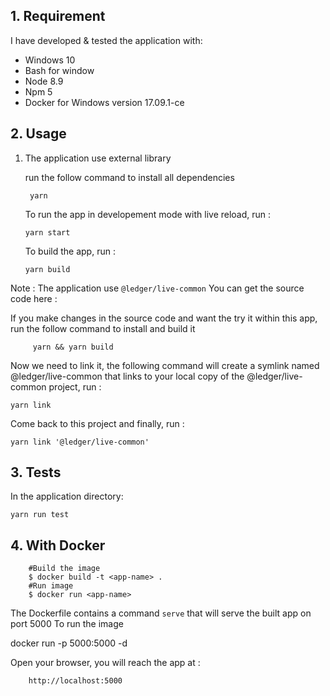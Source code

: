 ## 1. Requirement

I have developed & tested the application with:

-   Windows 10
-   Bash for window
-   Node 8.9
-   Npm 5
-   Docker for Windows version 17.09.1-ce

## 2. Usage

1.  The application use external library

    run the follow command to install all dependencies

         yarn

    To run the app in developement mode with live reload, run :

        yarn start

    To build the app, run :

        yarn build

Note : The application use `@ledger/live-common` You can get the source code here :

If you make changes in the source code and want the try it within this app,
run the follow command to install and build it

         yarn && yarn build

Now we need to link it, the following command will create a symlink named
@ledger/live-common that links to your local copy of the @ledger/live-common project, run :

    yarn link

Come back to this project and finally, run :

    yarn link '@ledger/live-common'

## 3. Tests

In the application directory:

    yarn run test

## 4. With Docker

        #Build the image
        $ docker build -t <app-name> .
        #Run image
        $ docker run <app-name>

The Dockerfile contains a command `serve` that will serve the built app on port 5000
To run the image
  
 docker run -p 5000:5000 -d <app-name>
  
Open your browser, you will reach the app at :

        http://localhost:5000
